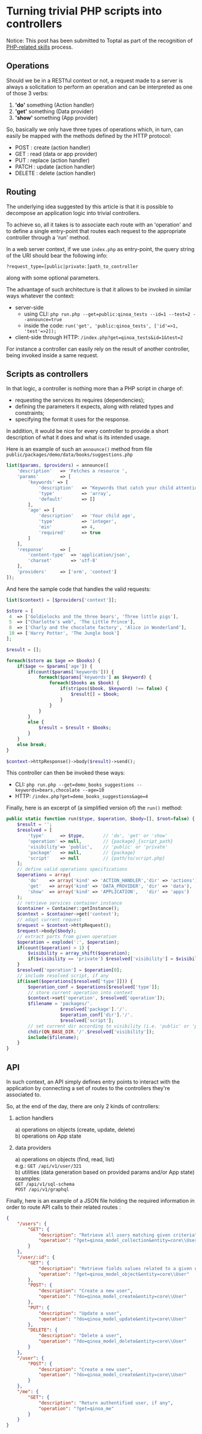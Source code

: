 # Turning trivial PHP scripts into controllers

Notice: This post has been submitted to Toptal as part of the recognition of [PHP-related skills](https://www.toptal.com/php) process.

## Operations

Should we be in a RESTful context or not, a request made to a server is always a solicitation to perform an operation and can be interpreted as one of those 3 verbs: 
1. **'do'** something (Action handler)
2. **'get'** something (Data provider)
3. **'show'** something (App provider)

So, basically we only have three types of operations which, in turn, can easily be mapped with the methods defined by the HTTP protocol: 

* POST : create (action handler)
* GET : read (data or app provider)
* PUT : replace	(action handler)
* PATCH : update (action handler)
* DELETE : delete (action handler)



## Routing 
The underlying idea suggested by this article is that it is possible to decompose an application logic into trivial controllers.

To achieve so, all it takes is to associate each route with an 'operation' and to define a single entry-point that routes each request to the appropriate controller through a 'run' method.

In a web server context, if we use `index.php` as entry-point, the query string of the URI should bear the following info:

    ?request_type=[public|private:]path_to_controller

along with some optional parameters.


The advantage of such architecture is that it allows to be invoked in similar ways whatever the context:

* server-side 
  * using CLI: `php run.php --get=public:qinoa_tests --id=1 --test=2 --announce=true`
  * inside the code: `run('get', 'public:qinoa_tests', ['id'=>1, 'test'=>2]);`
* client-side through HTTP: `/index.php?get=qinoa_tests&id=1&test=2`


For instance a controller can easily rely on the result of another controller, being invoked inside a same request.


## Scripts as controllers

In that logic, a controller is nothing more than a PHP script in charge of:
* requesting the services its requires (dependencies);
* defining the parameters it expects, along with related types and constraints;
* specifying the format it uses for the response.

In addition, it would be nice for every controller to provide a short description of what it does and what is its intended usage.

Here is an example of such an `announce()` method from file `public/packages/demo/data/books/suggestions.php`

```php
list($params, $providers) = announce([
    'description'   => 'Fetches a resource ',
    'params'        => [
        'keywords' => [
            'description'   => "Keywords that catch your child attention",
            'type'          => 'array',
            'default'       => []
        ],
        'age' => [
            'description'   => 'Your child age',
            'type'          => 'integer',
            'min'           => 4,
            'required'      => true
        ]
    ],
    'response'      => [
        'content-type'  => 'application/json',
        'charset'       => 'utf-8'
    ],
    'providers'     => ['orm', 'context'] 
]);
```

And here the sample code that handles the valid requests:
```php
list($context) = [$providers['context']];

$store = [
 4  => ['Goldielocks and the three bears', 'Three little pigs'],
 5  => ["Charlotte's web", 'The Little Prince'],
 8  => ['Charly and the chocolate factory', 'Alice in Wonderland'],
 10 => ['Harry Potter', 'The Jungle book']
];

$result = [];

foreach($store as $age => $books) {
    if($age <= $params['age']) {
        if(count($params['keywords'])) {
            foreach($params['keywords'] as $keyword) {
                foreach($books as $book) {
                    if(stripos($book, $keyword) !== false) {
                        $result[] = $book;
                    }
                }
            }
        }
        else {
            $result = $result + $books;
        }
    }
    else break;
}
   
$context->httpResponse()->body($result)->send();
```

This controller can then be invoked these ways:
* CLI: `php run.php --get=demo_books_suggestions --keywords=bears,chocolate --age=10`
* HTTP: `/index.php?get=demo_books_suggestions&age=4`



Finally, here is an excerpt of (a simplified version of) the `run()` method:

```php
public static function run($type, $operation, $body=[], $root=false) {
    $result = '';
    $resolved = [
        'type'      => $type,       // 'do', 'get' or 'show'
        'operation' => null,        // {package}_{script_path}
        'visibility'=> 'public',    // 'public' or 'private'
        'package'   => null,        // {package}   
        'script'    => null         // {path/to/script.php}
    ];
    // define valid operations specifications
    $operations = array(
        'do'	=> array('kind' => 'ACTION_HANDLER','dir' => 'actions'),    
        'get'   => array('kind' => 'DATA_PROVIDER',	'dir' => 'data'), 
        'show'  => array('kind' => 'APPLICATION',	'dir' => 'apps')  
    );
    // retrieve services container instance   
    $container = Container::getInstance();    
    $context = $container->get('context');
    // adapt current request
    $request = $context->httpRequest();
    $request->body($body);
    // extract parts from given operation
    $operation = explode(':', $operation);
    if(count($operation) > 1) {
        $visibility = array_shift($operation);
        if($visibility == 'private') $resolved['visibility'] = $visibility;
    }
    $resolved['operation'] = $operation[0];
    // include resolved script, if any
    if(isset($operations[$resolved['type']])) {
        $operation_conf = $operations[$resolved['type']];
        // store current operation into context
        $context->set('operation', $resolved['operation']);
        $filename = 'packages/'.
                    $resolved['package'].'/'.
                    $operation_conf['dir'].'/'.
                    $resolved['script'];
        // set current dir according to visibility (i.e. 'public' or 'private')
        chdir(QN_BASE_DIR.'/'.$resolved['visibility']);
        include($filename); 
    }
}
```



## API

In such context, an API simply defines entry points to interact with the application by connecting a set of routes to the controllers they're associated to.

So, at the end of the day, there are only 2 kinds of controllers:

1. action handlers  

    a) operations on objects (create, update, delete)  
    b) operations on App state 

2. data providers  

    a) operations on objects (find, read, list)  
        e.g.: `GET /api/v1/user/321`  
    b) utilities (data generation based on provided params and/or App state)
        examples:   
        `GET /api/v1/sql-schema`  
        `POST /api/v1/graphql`  



Finally, here is an example of a JSON file holding the required information in order to route API calls to their related routes : 

```json
{
    "/users": {
        "GET": {
            "description": "Retrieve all users matching given criteria",
            "operation": "?get=qinoa_model_collection&entity=core\\User"
        }
    },
    "/user/:id": {
        "GET": {
            "description": "Retrieve fields values related to a given user",
            "operation": "?get=qinoa_model_object&entity=core\\User"
        },
        "POST": {
            "description": "Create a new user",
            "operation": "?do=qinoa_model_create&entity=core\\User"
        },
        "PUT": {
            "description": "Update a user",
            "operation": "?do=qinoa_model_update&entity=core\\User"
        },
        "DELETE": {
            "description": "Delete a user",
            "operation": "?do=qinoa_model_delete&entity=core\\User"
        }           
    },
    "/user": {
        "POST": {
            "description": "Create a new user",
            "operation": "?do=qinoa_model_create&entity=core\\User"
        }
    },    
    "/me": {
        "GET": {
            "description": "Return authentified user, if any",
            "operation": "?get=qinoa_me"
        }
    }        
}
```

